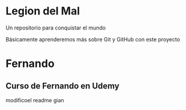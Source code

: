 # Legion del Mal
Un repositorio para conquistar el mundo

Básicamente aprenderemos más sobre Git y GitHub con este proyecto


# Fernando


## Curso de Fernando en Udemy

modificoel readme gian